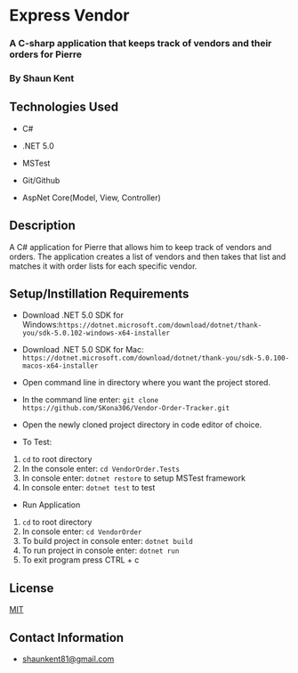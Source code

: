 # Express Vendor

### A C-sharp application that keeps track of vendors and their orders for Pierre

### By Shaun Kent

## Technologies Used

* C#

* .NET 5.0

* MSTest

* Git/Github

* AspNet Core(Model, View, Controller)

## Description

A C# application for Pierre that allows him to keep track of vendors and orders. The application creates a list of vendors and then takes that list and matches it with order lists for each specific vendor.

## Setup/Instillation Requirements

* Download .NET 5.0 SDK for Windows:`https://dotnet.microsoft.com/download/dotnet/thank-you/sdk-5.0.102-windows-x64-installer` 

* Download .NET 5.0 SDK for Mac: `https://dotnet.microsoft.com/download/dotnet/thank-you/sdk-5.0.100-macos-x64-installer`

* Open command line in directory where you want the project stored.

* In the command line enter: `git clone https://github.com/SKona306/Vendor-Order-Tracker.git`

* Open the newly cloned project directory in code editor of choice.

* To Test:
1. `cd` to root directory
2. In the console enter: `cd VendorOrder.Tests`
3. In console enter: `dotnet restore` to setup MSTest framework
4. In console enter: `dotnet test` to test

* Run Application
1. `cd` to root directory
2. In console enter: `cd VendorOrder`
3. To build project in console enter: `dotnet build` 
4. To run project in console enter: `dotnet run`
5. To exit program press CTRL + c

## License 

[MIT](https://choosealicense.com/licenses/mit/)

## Contact Information

* shaunkent81@gmail.com